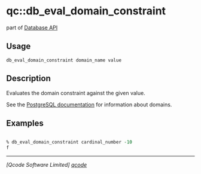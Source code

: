 qc::db_eval_domain_constraint
===========

part of [Database API](../db.md)

Usage
-----
`db_eval_domain_constraint domain_name value`

Description
-----------
Evaluates the domain constraint against the given value.

See the [PostgreSQL documentation](http://www.postgresql.org/docs/9.3/static/sql-createdomain.html) for information about domains.

Examples
--------
```tcl

% db_eval_domain_constraint cardinal_number -10
f

```

----------------------------------
*[Qcode Software Limited] [qcode]*

[qcode]: http://www.qcode.co.uk "Qcode Software"